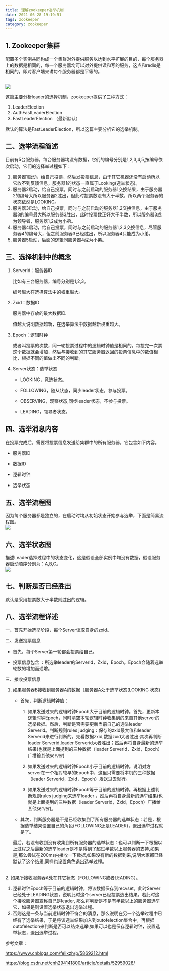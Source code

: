 ```yaml
---
title: 理解zookeeper选举机制
date: 2021-06-28 19:19:51
tags: zookeeper
category: zookeeper
---
```

<h2>1. Zookeeper集群</h3>

配置多个实例共同构成一个集群对外提供服务以达到水平扩展的目的，每个服务器上的数据是相同的，每一个服务器均可以对外提供读和写的服务，这点和redis是相同的，即对客户端来讲每个服务器都是平等的。


</br>
<img src="/blog.io/img/ZK集群.png">


这篇主要分析leader的选择机制，zookeeper提供了三种方式：

1. LeaderElection  
2. AuthFastLeaderElection
3. FastLeaderElection （最新默认）

默认的算法是FastLeaderElection，所以这篇主要分析它的选举机制。

<h2>二、选举流程简述</h2>

目前有5台服务器，每台服务器均没有数据，它们的编号分别是1,2,3,4,5,按编号依次启动，它们的选择举过程如下：

1. 服务器1启动，给自己投票，然后发投票信息，由于其它机器还没有启动所以它收不到反馈信息，服务器1的状态一直属于Looking(选举状态)。
2. 服务器2启动，给自己投票，同时与之前启动的服务器1交换结果，由于服务器2的编号大所以服务器2胜出，但此时投票数没有大于半数，所以两个服务器的状态依然是LOOKING。
3. 服务器3启动，给自己投票，同时与之前启动的服务器1,2交换信息，由于服务器3的编号最大所以服务器3胜出，此时投票数正好大于半数，所以服务器3成为领导者，服务器1,2成为小弟。
4. 服务器4启动，给自己投票，同时与之前启动的服务器1,2,3交换信息，尽管服务器4的编号大，但之前服务器3已经胜出，所以服务器4只能成为小弟。
5. 服务器5启动，后面的逻辑同服务器4成为小弟。

<h2>三、选择机制中的概念</h2>

1. Serverid：服务器ID 
   
   比如有三台服务器，编号分别是1,2,3。

   编号越大在选择算法中的权重越大。

2. Zxid：数据ID

   服务器中存放的最大数据ID.

   值越大说明数据越新，在选举算法中数据越新权重越大。

3. Epoch：逻辑时钟

   或者叫投票的次数，同一轮投票过程中的逻辑时钟值是相同的。每投完一次票这个数据就会增加，然后与接收到的其它服务器返回的投票信息中的数值相比，根据不同的值做出不同的判断。

4. Server状态：选举状态

   + LOOKING，竞选状态。
   
   + FOLLOWING，随从状态，同步leader状态，参与投票。
   
   + OBSERVING，观察状态,同步leader状态，不参与投票。
   
   + LEADING，领导者状态。

<h2>四、选举消息内容</h2>
在投票完成后，需要将投票信息发送给集群中的所有服务器，它包含如下内容。

+ 服务器ID

+ 数据ID

+ 逻辑时钟

+ 选举状态

<h2>五、选举流程图</h2>
因为每个服务器都是独立的，在启动时均从初始状态开始参与选举，下面是简易流程图。

</br>
<img src="/blog.io/img/ZK选举流程图.png">


<h2>六、选举状态图</h2>
描述Leader选择过程中的状态变化，这是假设全部实例中均没有数据，假设服务器启动顺序分别为：A,B,C。

</br>
<img src="/blog.io/img/ZK选举状态图.png">


<h2>七、判断是否已经胜出</h2>
默认是采用投票数大于半数则胜出的逻辑。

<h2>八、选举流程详述</h2>

一、首先开始选举阶段，每个Server读取自身的zxid。

二、发送投票信息

+ 首先，每个Server第一轮都会投票给自己。

+ 投票信息包含 ：所选举leader的Serverid，Zxid，Epoch。Epoch会随着选举轮数的增加而递增。

三、接收投票信息

1. 如果服务器B接收到服务器A的数据（服务器A处于选举状态(LOOKING 状态)

     + 首先，判断逻辑时钟值：

       1. 如果发送过来的逻辑时钟Epoch大于目前的逻辑时钟。首先，更新本逻辑时钟Epoch，同时清空本轮逻辑时钟收集到的来自其他server的选举数据。然后，判断是否需要更新当前自己的选举leader Serverid。判断规则rules judging：保存的zxid最大值和leader Serverid来进行判断的。先看数据zxid,数据zxid大者胜出;其次再判断leader Serverid,leader Serverid大者胜出；然后再将自身最新的选举结果(也就是上面提到的三种数据（leader Serverid，Zxid，Epoch）广播给其他server)

       2. 如果发送过来的逻辑时钟Epoch小于目前的逻辑时钟。说明对方server在一个相对较早的Epoch中，这里只需要将本机的三种数据（leader Serverid，Zxid，Epoch）发送过去就行。

       3. 如果发送过来的逻辑时钟Epoch等于目前的逻辑时钟。再根据上述判断规则rules judging来选举leader ，然后再将自身最新的选举结果(也就是上面提到的三种数据（leader  Serverid，Zxid，Epoch）广播给其他server)。

    + 其次，判断服务器是不是已经收集到了所有服务器的选举状态：若是，根据选举结果设置自己的角色(FOLLOWING还是LEADER)，退出选举过程就是了。

   最后，若没有收到没有收集到所有服务器的选举状态：也可以判断一下根据以上过程之后最新的选举leader是不是得到了超过半数以上服务器的支持,如果是,那么尝试在200ms内接收一下数据,如果没有新的数据到来,说明大家都已经默认了这个结果,同样也设置角色退出选举过程。

</br>
2. 如果所接收服务器A处在其它状态（FOLLOWING或者LEADING）。

  1. 逻辑时钟Epoch等于目前的逻辑时钟，将该数据保存到recvset。此时Server已经处于LEADING状态，说明此时这个server已经投票选出结果。若此时这个接收服务器宣称自己是leader, 那么将判断是不是有半数以上的服务器选举它，如果是则设置选举状态退出选举过程。
  2. 否则这是一条与当前逻辑时钟不符合的消息，那么说明在另一个选举过程中已经有了选举结果，于是将该选举结果加入到outofelection集合中，再根据outofelection来判断是否可以结束选举,如果可以也是保存逻辑时钟，设置选举状态，退出选举过程。



参考文章：

https://www.cnblogs.com/felixzh/p/5869212.html

https://blog.csdn.net/cnh294141800/article/details/52959028/